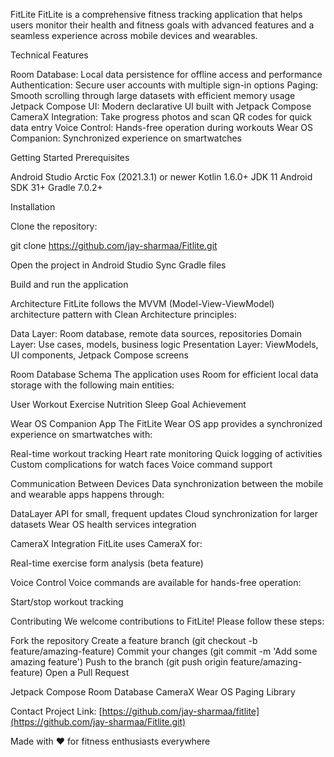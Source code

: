 FitLite
FitLite is a comprehensive fitness tracking application that helps users monitor their health and fitness goals with advanced features and a seamless experience across mobile devices and wearables.

Technical Features

Room Database: Local data persistence for offline access and performance
Authentication: Secure user accounts with multiple sign-in options
Paging: Smooth scrolling through large datasets with efficient memory usage
Jetpack Compose UI: Modern declarative UI built with Jetpack Compose
CameraX Integration: Take progress photos and scan QR codes for quick data entry
Voice Control: Hands-free operation during workouts
Wear OS Companion: Synchronized experience on smartwatches

Getting Started
Prerequisites

Android Studio Arctic Fox (2021.3.1) or newer
Kotlin 1.6.0+
JDK 11
Android SDK 31+
Gradle 7.0.2+

Installation

Clone the repository:

git clone https://github.com/jay-sharmaa/Fitlite.git

Open the project in Android Studio
Sync Gradle files

Build and run the application

Architecture
FitLite follows the MVVM (Model-View-ViewModel) architecture pattern with Clean Architecture principles:

Data Layer: Room database, remote data sources, repositories
Domain Layer: Use cases, models, business logic
Presentation Layer: ViewModels, UI components, Jetpack Compose screens

Room Database Schema
The application uses Room for efficient local data storage with the following main entities:

User
Workout
Exercise
Nutrition
Sleep
Goal
Achievement

Wear OS Companion App
The FitLite Wear OS app provides a synchronized experience on smartwatches with:

Real-time workout tracking
Heart rate monitoring
Quick logging of activities
Custom complications for watch faces
Voice command support

Communication Between Devices
Data synchronization between the mobile and wearable apps happens through:

DataLayer API for small, frequent updates
Cloud synchronization for larger datasets
Wear OS health services integration

CameraX Integration
FitLite uses CameraX for:

Real-time exercise form analysis (beta feature)

Voice Control
Voice commands are available for hands-free operation:

Start/stop workout tracking

Contributing
We welcome contributions to FitLite! Please follow these steps:

Fork the repository
Create a feature branch (git checkout -b feature/amazing-feature)
Commit your changes (git commit -m 'Add some amazing feature')
Push to the branch (git push origin feature/amazing-feature)
Open a Pull Request

Jetpack Compose
Room Database
CameraX
Wear OS
Paging Library

Contact
Project Link: [https://github.com/jay-sharmaa/fitlite](https://github.com/jay-sharmaa/Fitlite.git)

Made with ❤️ for fitness enthusiasts everywhere
